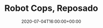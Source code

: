 ---
templateKey: event
guid: 233843FA-C63A-A39E-6931-F16187792E5D
date: 2020-07-04T16:00:00+00:00
eventTime: 4pm
title: Robot Cops, Reposado
artist: Robot Cops
city: Toronto
venue: Reposado
group: Tim Shia
---
